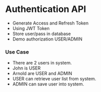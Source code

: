# Authentication API

- Generate Access and Refresh Token
- Using JWT Token
- Store user/pass in database
- Demo authorization USER/ADMIN

### Use Case
- There are 2 users in system.
- John is USER
- Arnold are USER and ADMIN
- USER can retrieve user list from system.
- ADMIN can save user into system.
